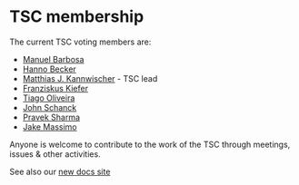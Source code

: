 # TSC membership

The current TSC voting members are:

* [Manuel Barbosa](https://github.com/mbbarbosa)
* [Hanno Becker](https://github.com/hanno-becker)
* [Matthias J. Kannwischer](https://github.com/mkannwischer) - TSC lead
* [Franziskus Kiefer](https://github.com/franziskuskiefer)
* [Tiago Oliveira](https://github.com/tfaoliveira)
* [John Schanck](https://github.com/jschanck)
* [Pravek Sharma](https://github.com/praveksharma)
* [Jake Massimo](https://github.com/jakemas)

Anyone is welcome to contribute to the work of the TSC through meetings, issues & other activities.

See also our [new docs site](https://docs.pqcodepackage.org/latest/governance/tsc/)

